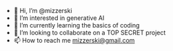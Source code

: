 - 👋 Hi, I’m @mizzerski
- 👀 I’m interested in generative AI
- 🌱 I’m currently learning the basics of coding 
- 💞️ I’m looking to collaborate on a TOP SECRET project
- 📫 How to reach me mizzerski@gmail.com

<!---
mizzerski/mizzerski is a ✨ special ✨ repository because its `README.md` (this file) appears on your GitHub profile.
You can click the Preview link to take a look at your changes.
--->
